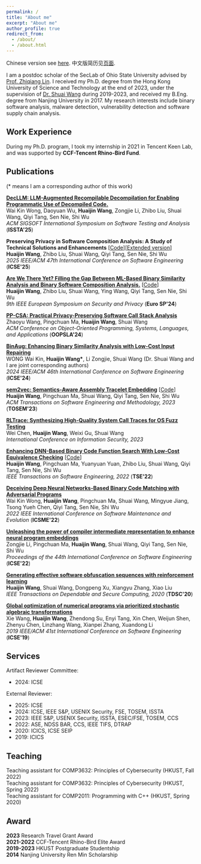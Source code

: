 ```yaml
---
permalink: /
title: "About me"
excerpt: "About me"
author_profile: true
redirect_from: 
  - /about/
  - /about.html
---
```


Chinese version see [here](zh). 中文版简历见[页面](zh).

I am a postdoc scholar of the SecLab of Ohio State University advised by [Prof. Zhiqiang Lin](https://zhiqlin.github.io/). I received my Ph.D. degree from the Hong Kong University of Science and Technology at the end of 2023, under the supervision of [Dr. Shuai Wang](https://www.cse.ust.hk/~shuaiw/) during 2019-2023, and received my B.Eng. degree from Nanjing University in 2017. My research interests include binary software analysis, malware detection, vulnerability detection and software supply chain analysis.

Work Experience
------
During my Ph.D. program, I took my internship in 2021 in Tencent Keen Lab, and was supported by **CCF-Tencent Rhino-Bird Fund**.

Publications
------

(\* means I am a corresponding author of this work)

[**DecLLM: LLM-Augmented Recompilable Decompilation for Enabling Programmatic Use of Decompiled Code.**](https://dl.acm.org/doi/pdf/10.1145/3728958)\
Wai Kin Wong, Daoyuan Wu, **Huaijin Wang**, Zongjie Li, Zhibo Liu, Shuai Wang, Qiyi Tang, Sen Nie, Shi Wu\
*ACM SIGSOFT International Symposium on Software Testing and Analysis* (**ISSTA'25**)

**Preserving Privacy in Software Composition Analysis: A Study of Technical Solutions and Enhancements**
[[Code](https://github.com/whj0401/SafeSCA)][[Extended version](https://arxiv.org/abs/2412.00898)]\
**Huaijin Wang**, Zhibo Liu, Shuai Wang, Qiyi Tang, Sen Nie, Shi Wu\
*2025 IEEE/ACM 47th International Conference on Software Engineering* (**ICSE'25**)

[**Are We There Yet? Filling the Gap Between ML-Based Binary Similarity Analysis and Binary Software Composition Analysis.**](https://ieeexplore.ieee.org/abstract/document/10629030)
[[Code](https://sites.google.com/view/bsa2bsca/home/artifact)]\
**Huaijin Wang**, Zhibo Liu, Shuai Wang, Ying Wang, Qiyi Tang, Sen Nie, Shi Wu\
*9th IEEE European Symposium on Security and Privacy* (**Euro SP'24**)

[**PP-CSA: Practical Privacy-Preserving Software Call Stack Analysis**](https://2024.splashcon.org/details/splash-2024-oopsla/46/PP-CSA-Practical-Privacy-Preserving-Software-Call-Stack-Analysis)\
Zhaoyu Wang, Pingchuan Ma, **Huaijin Wang**, Shuai Wang\
*ACM Conference on Object-Oriented Programming, Systems, Languages, and Applications* (**OOPSLA'24**)

[**BinAug: Enhancing Binary Similarity Analysis with Low-Cost Input Repairing**](https://conf.researchr.org/details/icse-2024/icse-2024-research-track/46/BinAug-Enhancing-Binary-Similarity-Analysis-with-Low-Cost-Input-Repairing)\
WONG Wai Kin, **Huaijin Wang\***, Li Zongjie, Shuai Wang (Dr. Shuai Wang and I are joint corresponding authors)\
*2024 IEEE/ACM 46th International Conference on Software Engineering* (**ICSE'24**)

<!-- ### TOSEM'23 -->
[**sem2vec: Semantics-Aware Assembly Tracelet Embedding**](https://dl.acm.org/doi/abs/10.1145/3569933)
[[Code](https://github.com/sem2vec)]\
**Huaijin Wang**, Pingchuan Ma, Shuai Wang, Qiyi Tang, Sen Nie, Shi Wu\
*ACM Transactions on Software Engineering and Methodology, 2023* (**TOSEM'23**)

<!-- ### ISC 2023 -->
[**RLTrace: Synthesizing High-Quality System Call Traces for OS Fuzz Testing**](https://link.springer.com/chapter/10.1007/978-3-031-49187-0_6)\
Wei Chen, **Huaijin Wang**, Weixi Gu, Shuai Wang\
*International Conference on Information Security, 2023*

<!-- ### TSE'22 -->
[**Enhancing DNN-Based Binary Code Function Search With Low-Cost Equivalence Checking**](https://ieeexplore.ieee.org/abstract/document/9707874/)
[[Code](https://github.com/computer-analysis/BinUSE)]\
**Huaijin Wang**, Pingchuan Ma, Yuanyuan Yuan, Zhibo Liu, Shuai Wang, Qiyi Tang, Sen Nie, Shi Wu\
*IEEE Transactions on Software Engineering, 2022* (**TSE'22**)

<!-- ### ICSME'22 -->
[**Deceiving Deep Neural Networks-Based Binary Code Matching with Adversarial Programs**](https://ieeexplore.ieee.org/abstract/document/9978244/)\
Wai Kin Wong, **Huaijin Wang**, Pingchuan Ma, Shuai Wang, Mingyue Jiang, Tsong Yueh Chen, Qiyi Tang, Sen Nie, Shi Wu\
*2022 IEEE International Conference on Software Maintenance and Evolution* (**ICSME'22**)

<!-- ### ICSE'22 -->
[**Unleashing the power of compiler intermediate representation to enhance neural program embeddings**](https://arxiv.org/pdf/2204.09191)\
Zongjie Li, Pingchuan Ma, **Huaijin Wang**, Shuai Wang, Qiyi Tang, Sen Nie, Shi Wu\
*Proceedings of the 44th International Conference on Software Engineering* (**ICSE'22**)

<!-- ### TDSC'20 -->
[**Generating effective software obfuscation sequences with reinforcement learning**](https://ieeexplore.ieee.org/abstract/document/9275317/)\
**Huaijin Wang**, Shuai Wang, Dongpeng Xu, Xiangyu Zhang, Xiao Liu\
*IEEE Transactions on Dependable and Secure Computing, 2020* (**TDSC'20**)

<!-- ### ICSE'19 -->
[**Global optimization of numerical programs via prioritized stochastic algebraic transformations**](https://ieeexplore.ieee.org/abstract/document/8812093/)\
Xie Wang, **Huaijin Wang**, Zhendong Su, Enyi Tang, Xin Chen, Weijun Shen, Zhenyu Chen, Linzhang Wang, Xianpei Zhang, Xuandong Li\
*2019 IEEE/ACM 41st International Conference on Software Engineering* (**ICSE'19**)

Services
------
Artifact Reviewer Committee:
 - 2024: ICSE

External Reviewer:
 - 2025: ICSE
 - 2024: ICSE, IEEE S&P, USENIX Security, FSE, TOSEM, ISSTA
 - 2023: IEEE S&P, USENIX Security, ISSTA, ESEC/FSE, TOSEM, CCS
 - 2022: ASE, NDSS BAR, CCS, IEEE TIFS, DTRAP
 - 2020: ICICS, ICSE SEIP
 - 2019: ICICS

Teaching
------
Teaching assistant for COMP3632: Principles of Cybersecurity (HKUST, Fall 2022)\
Teaching assistant for COMP3632: Principles of Cybersecurity (HKUST, Spring 2022)\
Teaching assistant for COMP2011: Programming with C++ (HKUST, Spring 2020)

Award
------
**2023** Research Travel Grant Award\
**2021-2022** CCF-Tencent Rhino-Bird Elite Award\
**2019-2023** HKUST Postgraduate Studentship\
**2014** Nanjing University Ren Min Scholarship
